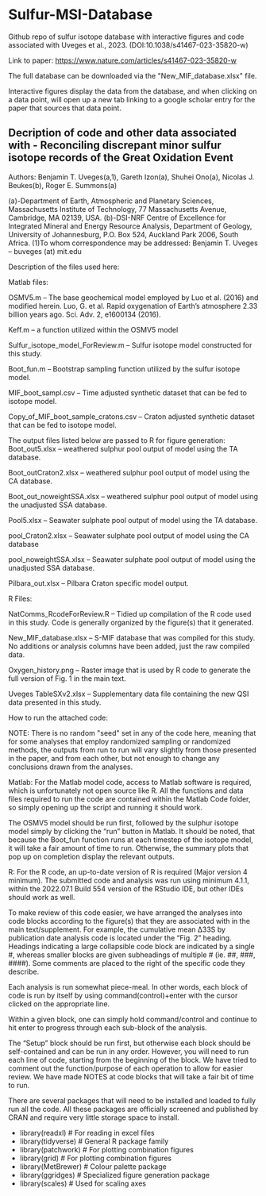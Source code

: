 # Sulfur-MSI-Database
Github repo of sulfur isotope database with interactive figures and code associated with Uveges et al., 2023. (DOI:10.1038/s41467-023-35820-w)

Link to paper: https://www.nature.com/articles/s41467-023-35820-w 

The full database can be downloaded via the "New_MIF_database.xlsx" file.

Interactive figures display the data from the database, and when clicking on a data point, will open up a new tab linking to a google scholar entry for the paper that sources that data point.


## Decription of code and other data associated with - Reconciling discrepant minor sulfur isotope records of the Great Oxidation Event
Authors:
Benjamin T. Uveges(a,1), Gareth Izon(a), Shuhei Ono(a), Nicolas J. Beukes(b), Roger E. Summons(a)

(a)-Department of Earth, Atmospheric and Planetary Sciences, Massachusetts Institute of Technology, 77 Massachusetts Avenue, Cambridge, MA 02139, USA.
(b)-DSI-NRF Centre of Excellence for Integrated Mineral and Energy Resource Analysis, Department of Geology, University of Johannesburg, P.O. Box 524, Auckland Park 2006, South Africa.
(1)To whom correspondence may be addressed: Benjamin T. Uveges – buveges (at) mit.edu


Description of the files used here:

Matlab files:

OSMV5.m – 
The base geochemical model employed by Luo et al. (2016) and modified herein. 
Luo, G. et al. Rapid oxygenation of Earth’s atmosphere 2.33 billion years ago. Sci. Adv. 2, e1600134 (2016).

Keff.m – 
a function utilized within the OSMV5 model

Sulfur_isotope_model_ForReview.m – 
Sulfur isotope model constructed for this study.

Boot_fun.m – 
Bootstrap sampling function utilized by the sulfur isotope model.

MIF_boot_sampl.csv – 
Time adjusted synthetic dataset that can be fed to isotope model.

Copy_of_MIF_boot_sample_cratons.csv – 
Craton adjusted synthetic dataset that can be fed to isotope model.

The output files listed below are passed to R for figure generation: 
Boot_out5.xlsx – 
weathered sulphur pool output of model using the TA database.

Boot_outCraton2.xlsx – 
weathered sulphur pool output of model using the CA database.

Boot_out_noweightSSA.xlsx – 
weathered sulphur pool output of model using the unadjusted SSA database.

Pool5.xlsx – 
Seawater sulphate pool output of model using the TA database.

pool_Craton2.xlsx –
Seawater sulphate pool output of model using the CA database

pool_noweightSSA.xlsx – 
Seawater sulphate pool output of model using the unadjusted SSA database.

Pilbara_out.xlsx – 
Pilbara Craton specific model output.


R Files:

NatComms_RcodeForReview.R – 
Tidied up compilation of the R code used in this study. Code is generally organized by the figure(s) that it generated.

New_MIF_database.xlsx – 
S-MIF database that was compiled for this study. No additions or analysis columns have been added, just the raw compiled data. 

Oxygen_history.png – 
Raster image that is used by R code to generate the full version of Fig. 1 in the main text.

Uveges TableSXv2.xlsx – 
Supplementary data file containing the new QSI data presented in this study.


How to run the attached code:

NOTE: There is no random "seed" set in any of the code here, meaning that for some analyses that employ randomized sampling or randomized methods, the outputs from run to run will vary slightly from those presented in the paper, and from each other, but not enough to change any conclusions drawn from the analyses.

Matlab:
For the Matlab model code, access to Matlab software is required, which is unfortunately not open source like R. All the functions and data files required to run the code are contained within the Matlab Code folder, so simply opening up the script and running it should work.

The OSMV5 model should be run first, followed by the sulphur isotope model simply by clicking the “run” button in Matlab. It should be noted, that because the Boot_fun function runs at each timestep of the isotope model, it will take a fair amount of time to run. Otherwise, the summary plots that pop up on completion display the relevant outputs.

R:
For the R code, an up-to-date version of R is required (Major version 4 minimum). The submitted code and analysis was run using minimum 4.1.1, within the 2022.07.1 Build 554 version of the RStudio IDE, but other IDEs should work as well.

To make review of this code easier, we have arranged the analyses into code blocks according to the figure(s) that they are associated with in the main text/supplement. For example, the cumulative mean ∆33S by publication date analysis code is located under the “Fig. 2” heading. Headings indicating a large collapsible code block are indicated by a single #, whereas smaller blocks are given subheadings of multiple # (ie. ##, ###, ####). Some comments are placed to the right of the specific code they describe.

Each analysis is run somewhat piece-meal. In other words, each block of code is run by itself by using command(control)+enter with the cursor clicked on the appropriate line. 
 
Within a given block, one can simply hold command/control and continue to hit enter to progress through each sub-block of the analysis.

The “Setup” block should be run first, but otherwise each block should be self-contained and can be run in any order. However, you will need to run each line of code, starting from the beginning of the block. We have tried to comment out the function/purpose of each operation to allow for easier review. We have made NOTES at code blocks that will take a fair bit of time to run.

There are several packages that will need to be installed and loaded to fully run all the code. All these packages are officially screened and published by CRAN and require very little storage space to install.
-	library(readxl) # For reading in excel files
-	library(tidyverse) # General R package family
-	library(patchwork) # For plotting combination figures
-	library(grid) # For plotting combination figures
-	library(MetBrewer) # Colour palette package
-	library(ggridges) # Specialized figure generation package
-	library(scales) # Used for scaling axes

